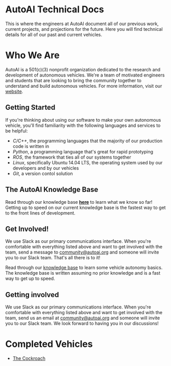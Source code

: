 # AutoAI Technical Docs
This is where the engineers at AutoAI document all of our previous work, current projects, and projections for the future. Here you will find technical details for all of our past and current vehicles.

# Who We Are
AutoAI is a 501(c)(3) nonprofit organization dedicated to the research and development of autonomous vehicles. We're a team of motivated engineers and students that are looking to bring the community together to understand and build autonomous vehicles. For more information, visit our [website](http://autoai.org/).

## Getting Started
If you're thinking about using our software to make your own autonomous vehicle, you'll find familiarity with the following languages and services to be helpful:

- *C/C++*, the programming languages that the majority of our production code is written in
- *Python*, a programming language that's great for rapid prototyping
- *ROS*, the framework that ties all of our systems together
- *Linux*, specifically Ubuntu 14.04 LTS, the operating system used by our developers and by our vehicles
- *Git*, a version contol solution

## The AutoAI Knowledge Base
Read through our knowledge base [**here**](/knowledge) to learn what we know so far! Getting up to speed on our current knowledge base is the fastest way to get to the front lines of development.

## Get Involved!
We use Slack as our primary communications interface. When you're comfortable with everything listed above and want to get involved with the team, send a message to [community@autoai.org](mailto:community@autoai.org) and someone will invite you to our Slack team. That's all there is to it!

Read through our [knowledge base](/knowledge) to learn some vehicle autonomy basics. The knowledge base is written assuming no prior knowledge and is a fast way to get up to speed.

## Getting involved
We use Slack as our primary communications interface. When you're comfortable with everything listed above and want to get involved with the team, send us an email at [community@autoai.org](mailto:community@autoai.org) and someone will invite you to our Slack team. We look forward to having you in our discussions!

# Completed Vehicles
- [The Cockroach](/cockroach)
